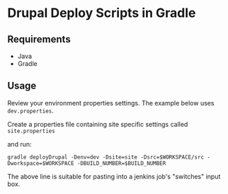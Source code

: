 # Drupal Deploy Scripts in Gradle

## Requirements

* Java
* Gradle

## Usage

Review your environment properties settings.  The example below uses `dev.properties`.

Create a properties file containing site specific settings called `site.properties`

and run:

    gradle deployDrupal -Denv=dev -Dsite=site -Dsrc=$WORKSPACE/src -Dworkspace=$WORKSPACE -DBUILD_NUMBER=$BUILD_NUMBER

The above line is suitable for pasting into a jenkins job's "switches" input box.

